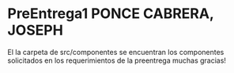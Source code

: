 # PreEntrega1 PONCE CABRERA, JOSEPH

El la carpeta de src/componentes se encuentran los componentes solicitados en los requerimientos de la preentrega
muchas gracias!
